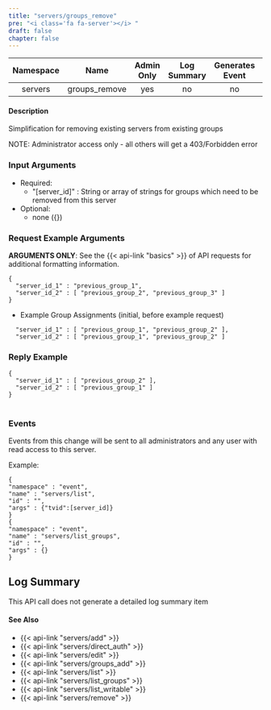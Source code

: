 ```yaml
---
title: "servers/groups_remove"
pre: "<i class='fa fa-server'></i> "
draft: false
chapter: false
---
```


| Namespace | Name | Admin Only | Log Summary | Generates Event | Version Added
|:----------------:|:--------:|:--------:|:--------:|:--------:|:---:|
| servers | groups_remove | yes | no | no | 1 |

#### Description
Simplification for removing existing servers from existing groups

NOTE: Administrator access only - all others will get a 403/Forbidden error

### Input Arguments
* Required:
   * "[server_id]" : String or array of strings for groups which need to be removed from this server
* Optional:
   * none ({})


### Request Example Arguments
**ARGUMENTS ONLY**: See the {{< api-link "basics" >}} of API requests for additional formatting information.

```
{
  "server_id_1" : "previous_group_1",
  "server_id_2" : [ "previous_group_2", "previous_group_3" ]
}
```

* Example Group Assignments (initial, before example request)
```
  "server_id_1" : [ "previous_group_1", "previous_group_2" ],
  "server_id_2" : [ "previous_group_1", "previous_group_2" ]
```

### Reply Example
```
{
  "server_id_1" : [ "previous_group_2" ],
  "server_id_2" : [ "previous_group_1" ]
}
```
#

### Events
Events from this change will be sent to all administrators and any user with read access to this server. 

Example:
```
{
"namespace" : "event",
"name" : "servers/list",
"id" : "",
"args" : {"tvid":[server_id]}
}
{
"namespace" : "event",
"name" : "servers/list_groups",
"id" : "",
"args" : {}
}
```

## Log Summary
This API call does not generate a detailed log summary item

#### See Also
* {{< api-link "servers/add" >}}
* {{< api-link "servers/direct_auth" >}}
* {{< api-link "servers/edit" >}}
* {{< api-link "servers/groups_add" >}}
* {{< api-link "servers/list" >}}
* {{< api-link "servers/list_groups" >}}
* {{< api-link "servers/list_writable" >}}
* {{< api-link "servers/remove" >}}
